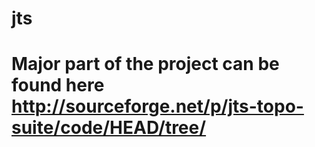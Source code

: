 jts
===
Major part of the project can be found here http://sourceforge.net/p/jts-topo-suite/code/HEAD/tree/
=
